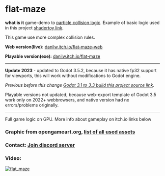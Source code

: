 # flat-maze

**what is it** game-demo to [particle collision logic](https://github.com/danilw/godot-utils-and-other). Example of basic logic used in this project [shadertoy link](https://www.shadertoy.com/view/tstSz7).

This game use more complex collision rules.

**Web version(live):** [danilw.itch.io/flat-maze-web](https://danilw.itch.io/flat-maze-web)

**Playable version(exe):** [danilw.itch.io/flat-maze](https://danilw.itch.io/flat-maze)
___

**Update 2023** - updated to Godot 3.5.2, because it has native fp32 support for viewports, this will work without modifications to Godot engine.

*Previous before this change [Godot 3.1 to 3.3 build this project source link](https://github.com/danilw/flat-maze/tree/294adbda84b0b74574afd1f2989fa07c928daed1).*

Playable versions not updated, because web-export template of Godot 3.5 work only on 2022+ webbrowsers, and native version had no errors/problems originally.
___

Full game logic on GPU. More info about gameplay on itch.io links below     

### Graphic from opengameart.org, [list of all used assets](https://github.com/danilw/flat-maze/blob/master/SOURCE_OF_GRAPHIC.md)

### Contact: [**Join discord server**](https://discord.gg/JKyqWgt)

### Video:

[![flat_maze](https://danilw.github.io/godot-utils-and-other/flat_maze_yt.png)](https://youtu.be/HawWnuMn1mc)
